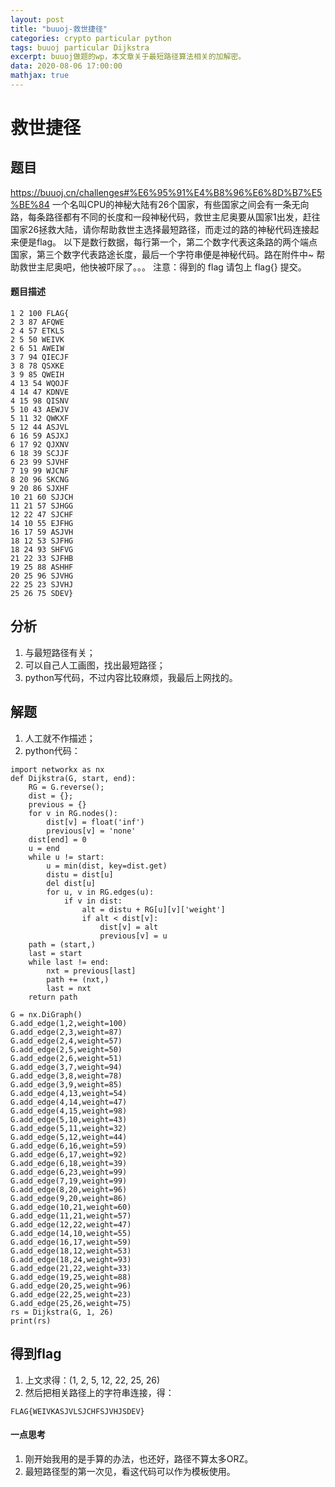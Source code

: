 ```yaml
---
layout: post
title: "buuoj-救世捷径"
categories: crypto particular python
tags: buuoj particular Dijkstra
excerpt: buuoj做题的wp，本文章关于最短路径算法相关的加解密。
data: 2020-08-06 17:00:00
mathjax: true
---
```


# 救世捷径
## 题目
https://buuoj.cn/challenges#%E6%95%91%E4%B8%96%E6%8D%B7%E5%BE%84
一个名叫CPU的神秘大陆有26个国家，有些国家之间会有一条无向路，每条路径都有不同的长度和一段神秘代码，救世主尼奥要从国家1出发，赶往国家26拯救大陆，请你帮助救世主选择最短路径，而走过的路的神秘代码连接起来便是flag。 以下是数行数据，每行第一个，第二个数字代表这条路的两个端点国家，第三个数字代表路途长度，最后一个字符串便是神秘代码。路在附件中~ 帮助救世主尼奥吧，他快被吓尿了。。。 注意：得到的 flag 请包上 flag{} 提交。

#### 题目描述
```
1 2 100 FLAG{
2 3 87 AFQWE
2 4 57 ETKLS
2 5 50 WEIVK
2 6 51 AWEIW
3 7 94 QIECJF
3 8 78 QSXKE
3 9 85 QWEIH
4 13 54 WQOJF
4 14 47 KDNVE
4 15 98 QISNV
5 10 43 AEWJV
5 11 32 QWKXF
5 12 44 ASJVL
6 16 59 ASJXJ
6 17 92 QJXNV
6 18 39 SCJJF
6 23 99 SJVHF
7 19 99 WJCNF
8 20 96 SKCNG
9 20 86 SJXHF
10 21 60 SJJCH
11 21 57 SJHGG
12 22 47 SJCHF
14 10 55 EJFHG
16 17 59 ASJVH
18 12 53 SJFHG
18 24 93 SHFVG
21 22 33 SJFHB
19 25 88 ASHHF
20 25 96 SJVHG
22 25 23 SJVHJ
25 26 75 SDEV}
```

## 分析
1. 与最短路径有关；
2. 可以自己人工画图，找出最短路径；
3. python写代码，不过内容比较麻烦，我最后上网找的。

## 解题
1. 人工就不作描述；
2. python代码：
```
import networkx as nx
def Dijkstra(G, start, end):
    RG = G.reverse();
    dist = {};
    previous = {}
    for v in RG.nodes():
        dist[v] = float('inf')
        previous[v] = 'none'
    dist[end] = 0
    u = end
    while u != start:
        u = min(dist, key=dist.get)
        distu = dist[u]
        del dist[u]
        for u, v in RG.edges(u):
            if v in dist:
                alt = distu + RG[u][v]['weight']
                if alt < dist[v]:
                    dist[v] = alt
                    previous[v] = u
    path = (start,)
    last = start
    while last != end:
        nxt = previous[last]
        path += (nxt,)
        last = nxt
    return path

G = nx.DiGraph()
G.add_edge(1,2,weight=100)
G.add_edge(2,3,weight=87)
G.add_edge(2,4,weight=57)
G.add_edge(2,5,weight=50)
G.add_edge(2,6,weight=51)
G.add_edge(3,7,weight=94)
G.add_edge(3,8,weight=78)
G.add_edge(3,9,weight=85)
G.add_edge(4,13,weight=54)
G.add_edge(4,14,weight=47)
G.add_edge(4,15,weight=98)
G.add_edge(5,10,weight=43)
G.add_edge(5,11,weight=32)
G.add_edge(5,12,weight=44)
G.add_edge(6,16,weight=59)
G.add_edge(6,17,weight=92)
G.add_edge(6,18,weight=39)
G.add_edge(6,23,weight=99)
G.add_edge(7,19,weight=99)
G.add_edge(8,20,weight=96)
G.add_edge(9,20,weight=86)
G.add_edge(10,21,weight=60)
G.add_edge(11,21,weight=57)
G.add_edge(12,22,weight=47)
G.add_edge(14,10,weight=55)
G.add_edge(16,17,weight=59)
G.add_edge(18,12,weight=53)
G.add_edge(18,24,weight=93)
G.add_edge(21,22,weight=33)
G.add_edge(19,25,weight=88)
G.add_edge(20,25,weight=96)
G.add_edge(22,25,weight=23)
G.add_edge(25,26,weight=75)
rs = Dijkstra(G, 1, 26)
print(rs)
```

## 得到flag
1. 上文求得：(1, 2, 5, 12, 22, 25, 26)
2. 然后把相关路径上的字符串连接，得：
```
FLAG{WEIVKASJVLSJCHFSJVHJSDEV}
```

#### 一点思考
1. 刚开始我用的是手算的办法，也还好，路径不算太多ORZ。
2. 最短路径型的第一次见，看这代码可以作为模板使用。

